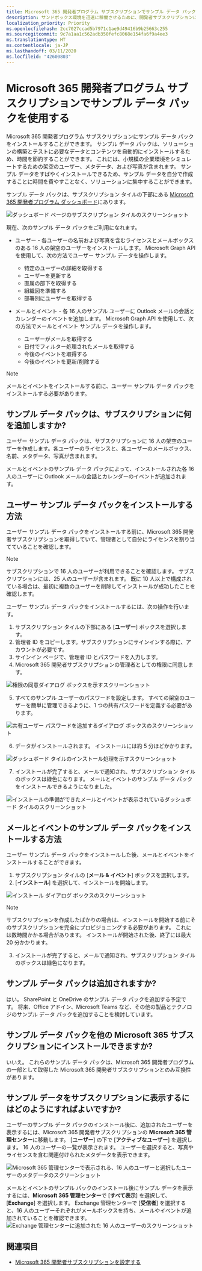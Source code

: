 ```yaml
---
title: Microsoft 365 開発者プログラム サブスクリプションでサンプル データ パックを使用する
description: サンドボックス環境を迅速に稼働させるために、開発者サブスクリプションにサンプル データ パックをインストールする方法を説明します。
localization_priority: Priority
ms.openlocfilehash: 2cc7027ccad5b7971c1ae9d49416b9b25663c255
ms.sourcegitcommit: 9c7a1aa1c562adb350fefc8068e154fa6f9a4ee3
ms.translationtype: HT
ms.contentlocale: ja-JP
ms.lasthandoff: 03/11/2020
ms.locfileid: "42600803"
---
```

# <a name="use-sample-data-packs-with-your-microsoft-365-developer-program-subscription"></a>Microsoft 365 開発者プログラム サブスクリプションでサンプル データ パックを使用する

Microsoft 365 開発者プログラム サブスクリプションにサンプル データ パックをインストールすることができます。 サンプル データ パックは、ソリューションの構築とテストに必要なデータとコンテンツを自動的にインストールするため、時間を節約することができます。 これには、小規模の企業環境をシミュレートするための架空のユーザー、メタデータ、および写真が含まれます。 サンプル データをすばやくインストールできるため、サンプル データを自分で作成することに時間を費やすことなく、ソリューションに集中することができます。

サンプル データ パックは、サブスクリプション タイルの下部にある [Microsoft 365 開発者プログラム ダッシュボード](https://developer.microsoft.com/office/profile)にあります。

![ダッシュボード ページのサブスクリプション タイルのスクリーンショット](images/sample-data-pack-ux-tile-users-beginning.PNG)

現在、次のサンプル データ パックをご利用になれます。

- ユーザー - 各ユーザーの名前および写真を含むライセンスとメールボックスのある 16 人の架空のユーザーをインストールします。 Microsoft Graph API を使用して、次の方法でユーザー サンプル データを操作します。
  - 特定のユーザーの詳細を取得する
  - ユーザーを更新する
  - 直属の部下を取得する
  - 組織図を準備する  
  - 部署別にユーザーを取得する

- メールとイベント - 各 16 人のサンプル ユーザーに Outlook メールの会話とカレンダーのイベントを追加します。 Microsoft Graph API を使用して、次の方法でメールとイベント サンプル データを操作します。
  - ユーザーがメールを取得する
  - 日付でフィルター処理されたメールを取得する
  - 今後のイベントを取得する
  - 今後のイベントを更新/削除する

> [!NOTE]
> メールとイベントをインストールする前に、ユーザー サンプル データ パックをインストールする必要があります。

## <a name="what-do-the-sample-data-packs-add-to-my-subscription"></a>サンプル データ パックは、サブスクリプションに何を追加しますか?

ユーザー サンプル データ パックは、サブスクリプションに 16 人の架空のユーザーを作成します。各ユーザーのライセンスと、各ユーザーのメールボックス、名前、メタデータ、写真が含まれます。

メールとイベントのサンプル データ パックによって、インストールされた各 16 人のユーザーに Outlook メールの会話とカレンダーのイベントが追加されます。

## <a name="how-do-i-install-the-users-sample-data-pack"></a>ユーザー サンプル データ パックをインストールする方法

ユーザー サンプル データ パックをインストールする前に、Microsoft 365 開発者サブスクリプションを取得していて、管理者として自分にライセンスを割り当てていることを確認します。

> [!NOTE]
> サブスクリプションで 16 人のユーザーが利用できることを確認します。 サブスクリプションには、25 人のユーザーが含まれます。 既に 10 人以上で構成されている場合は、最初に複数のユーザーを削除してインストールが成功したことを確認します。

ユーザー サンプル データ パックをインストールするには、次の操作を行います。

1. サブスクリプション タイルの下部にある [**ユーザー**] ボックスを選択します。
2. 管理者 ID をコピーします。サブスクリプションにサインインする際に、アカウントが必要です。
3. サインイン ページで、管理者 ID とパスワードを入力します。
4. Microsoft 365 開発者サブスクリプションの管理者としての権限に同意します。

![権限の同意ダイアログ ボックスを示すスクリーンショット](images/sample-data-pack-ux-tile-users-consent-with-permissions-combined.PNG)

5. すべてのサンプル ユーザーのパスワードを設定します。 すべての架空のユーザーを簡単に管理できるように、1 つの共有パスワードを定義する必要があります。

![共有ユーザー パスワードを追加するダイアログ ボックスのスクリーンショット](images/sample-data-pack-ux-tile-users-fake-user-password-creation.PNG)

6. データがインストールされます。 インストールには約 5 分ほどかかります。

![ダッシュボード タイルのインストール処理を示すスクリーンショット](images/sample-data-pack-ux-tile-users-installing-status.PNG)

7. インストールが完了すると、メールで通知され、サブスクリプション タイルのボックスは緑色になります。 メールとイベントのサンプル データ パックをインストールできるようになりました。

![インストールの準備ができたメールとイベントが表示されているダッシュボード タイルのスクリーンショット](images/sample-data-pack-ux-tile-users-installed.PNG)

## <a name="how-do-i-install-the-mail-and-events-sample-data-pack"></a>メールとイベントのサンプル データ パックをインストールする方法

ユーザー サンプル データ パックをインストールした後、メールとイベントをインストールすることができます。

1. サブスクリプション タイルの [**メール &amp; イベント**] ボックスを選択します。
2. [**インストール**] を選択して、インストールを開始します。

![インストール ダイアログ ボックスのスクリーンショット](images/sample-data-pack-ux-tile-mail-and-events-begin-install.PNG)

> [!NOTE]
> サブスクリプションを作成したばかりの場合は、インストールを開始する前にそのサブスクリプションを完全にプロビジョニングする必要があります。 これには数時間かかる場合があります。 インストールが開始された後、終了には最大 20 分かかります。

3. インストールが完了すると、メールで通知され、サブスクリプション タイルのボックスは緑色になります。

## <a name="are-more-sample-data-packs-coming"></a>サンプル データ パックは追加されますか?

はい。 SharePoint と OneDrive のサンプル データ パックを追加する予定です。 将来、Office アドイン、Microsoft Teams など、その他の製品とテクノロジのサンプル データ パックを追加することを検討しています。

## <a name="can-i-install-sample-data-packs-on-my-other-microsoft-365-subscriptions"></a>サンプル データ パックを他の Microsoft 365 サブスクリプションにインストールできますか?

いいえ。 これらのサンプル データ パックは、Microsoft 365 開発者プログラムの一部として取得した Microsoft 365 開発者サブスクリプションとのみ互換性があります。

## <a name="how-can-i-see-the-sample-data-in-my-subscription"></a>サンプル データをサブスクリプションに表示するにはどのようにすればよいですか?

ユーザーのサンプル データ パックのインストール後に、追加されたユーザーを表示するには、Microsoft 365 開発者サブスクリプションの **Microsoft 365 管理センター**に移動します。 [**ユーザー**] の下で [**アクティブなユーザー**] を選択します。 16 人のユーザーの一覧が表示されます。 ユーザーを選択すると、写真やライセンスを含む関連付けられたメタデータを表示できます。

![Microsoft 365 管理センターで表示される、16 人のユーザーと選択したユーザーのメタデータのスクリーンショット ](images/content-packs-07.PNG)

メールとイベントのサンプル パックのインストール後にサンプル データを表示するには、**Microsoft 365 管理センター**で [**すべて表示**] を選択して、[**Exchange**] を選択します。 Exchange 管理センターで [**受信者**] を選択すると、16 人のユーザーそれぞれがメールボックスを持ち、メールやイベントが追加されていることを確認できます。
![Exchange 管理センターに追加された 16 人のユーザーのスクリーンショット](images/content-packs-08.PNG)

## <a name="see-also"></a>関連項目

- [Microsoft 365 開発者サブスクリプションを設定する](microsoft-365-developer-program-get-started.md)
